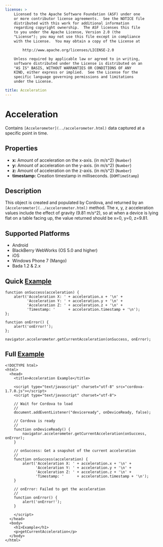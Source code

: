 ```yaml
---
license: >
    Licensed to the Apache Software Foundation (ASF) under one
    or more contributor license agreements.  See the NOTICE file
    distributed with this work for additional information
    regarding copyright ownership.  The ASF licenses this file
    to you under the Apache License, Version 2.0 (the
    "License"); you may not use this file except in compliance
    with the License.  You may obtain a copy of the License at

        http://www.apache.org/licenses/LICENSE-2.0

    Unless required by applicable law or agreed to in writing,
    software distributed under the License is distributed on an
    "AS IS" BASIS, WITHOUT WARRANTIES OR CONDITIONS OF ANY
    KIND, either express or implied.  See the License for the
    specific language governing permissions and limitations
    under the License.

title: Acceleration
---
```


Acceleration
============

Contains `[Accelerometer](../accelerometer.html)` data captured at a specific point in time.

Properties
----------

- __x:__  Amount of acceleration on the x-axis. (in m/s^2) (`Number`)
- __y:__  Amount of acceleration on the y-axis. (in m/s^2) (`Number`)
- __z:__  Amount of acceleration on the z-axis. (in m/s^2) (`Number`)
- __timestamp:__ Creation timestamp in milliseconds. (`DOMTimeStamp`)

Description
-----------

This object is created and populated by Cordova, and returned by an `[Accelerometer](../accelerometer.html)` method. The x, y, z acceleration values include the effect of gravity (9.81 m/s^2), so at when a device is lying flat on a table facing up, the value returned should be x=0, y=0, z=9.81.

Supported Platforms
-------------------

- Android
- BlackBerry WebWorks (OS 5.0 and higher)
- iOS
- Windows Phone 7 (Mango)
- Bada 1.2 & 2.x

Quick [Example](../../storage/storage.opendatabase.html)
-------------

    function onSuccess(acceleration) {
        alert('Acceleration X: ' + acceleration.x + '\n' +
              'Acceleration Y: ' + acceleration.y + '\n' +
              'Acceleration Z: ' + acceleration.z + '\n' +
              'Timestamp: '      + acceleration.timestamp + '\n');
    };

    function onError() {
        alert('onError!');
    };

    navigator.accelerometer.getCurrentAcceleration(onSuccess, onError);

Full [Example](../../storage/storage.opendatabase.html)
------------

    <!DOCTYPE html>
    <html>
      <head>
        <title>Acceleration Example</title>

        <script type="text/javascript" charset="utf-8" src="cordova-1.7.0.js"></script>
        <script type="text/javascript" charset="utf-8">

        // Wait for Cordova to load
        //
        document.addEventListener("deviceready", onDeviceReady, false);

        // Cordova is ready
        //
        function onDeviceReady() {
            navigator.accelerometer.getCurrentAcceleration(onSuccess, onError);
        }

        // onSuccess: Get a snapshot of the current acceleration
        //
        function onSuccess(acceleration) {
            alert('Acceleration X: ' + acceleration.x + '\n' +
                  'Acceleration Y: ' + acceleration.y + '\n' +
                  'Acceleration Z: ' + acceleration.z + '\n' +
                  'Timestamp: '      + acceleration.timestamp + '\n');
        }

        // onError: Failed to get the acceleration
        //
        function onError() {
            alert('onError!');
        }

        </script>
      </head>
      <body>
        <h1>Example</h1>
        <p>getCurrentAcceleration</p>
      </body>
    </html>
